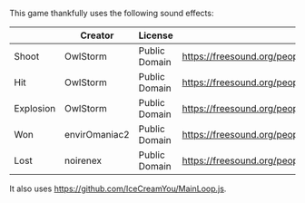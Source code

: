 This game thankfully uses the following sound effects:

|           | Creator       | License       | URL
|-----------|---------------|---------------|-----------------------------------------
|     Shoot | OwlStorm      | Public Domain | https://freesound.org/people/OwlStorm/sounds/404780/
|       Hit | OwlStorm      | Public Domain | https://freesound.org/people/OwlStorm/sounds/404776/
| Explosion | OwlStorm      | Public Domain | https://freesound.org/people/OwlStorm/sounds/404723/
|       Won | envirOmaniac2 | Public Domain | https://freesound.org/people/envirOmaniac2/sounds/388851/
|      Lost | noirenex      | Public Domain | https://freesound.org/people/noirenex/sounds/159408/

It also uses https://github.com/IceCreamYou/MainLoop.js.
